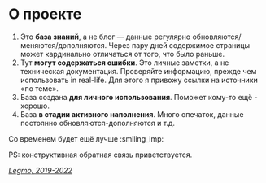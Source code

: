 # О проекте

1. Это **база знаний**, а не блог — данные регулярно обновляются/меняются/дополняются. Через пару дней содержимое страницы может кардинально отличаться от того, что было раньше.
2. Тут **могут содержаться ошибки**. Это личные заметки, а не техническая документация. Проверяйте информацию, прежде чем использовать in real-life. Для этого я привожу ссылки на источники «по теме».
3. База создана **для личного использования**. Поможет кому-то ещё - хорошо.
4. База **в стадии активного наполнения**. Много опечаток, данные постоянно обновляются-дополняются и т.д.

Со временем будет ещё лучше :smiling\_imp:

PS: конструктивная обратная связь приветствуется.

[//]: # (***)

[//]: # ()
[//]: # (**АКТУАЛЬНАЯ ВЕРСИЯ ПРОЕКТА ЗДЕСЬ: [legmo.gitbook.io/it-raven]&#40;https://legmo.gitbook.io/it-raven&#41;**)

[//]: # (- [GitBook]&#40;https://legmo.gitbook.io/it-raven&#41; — для чтения и вообще использования)

[//]: # (- [GitHub]&#40;https://github.com/Legmo/notes&#41; — для внесения правок и обсуждений)

[_Legmo, 2019-2022_](https://github.com/Legmo/notes/)
